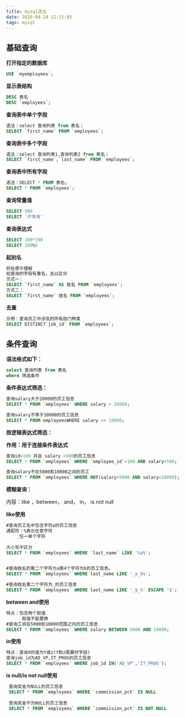 ```yaml
---
title: mysql语法
date: 2020-04-24 12:15:03
tags: mysql
---
```


## 基础查询

**打开指定的数据库**

```sql
USE `myemployees`;
```

**显示表结构**

```sql
DESC 表名
DESC `employees`;
```

**查询表中单个字段**

```sql
语法：select 查询列表 from 表名；
SELECT `first_name` FROM `employees`;
```

**查询表中多个字段**

```sql
语法：select 查询列表1,查询列表2 from 表名；
SELECT `first_name`,`last_name` FROM `employees`;
```

**查询表中所有字段**

```sql
语法：SELECT * FROM 表名;
SELECT * FROM `employees`;
```

**查询常量值**

```sql
SELECT 500
SELECT '卢本伟'
```

**查询表达式**

```sql
SELECT 100*200
SELECT 200%5
```

**起别名**

```sql
好处便于理解
如查询的字段有重名，去以区分
方式一：
SELECT `first_name` AS 姓名 FROM `employees`;
方式二：
SELECT `first_name` 姓名 FROM `employees`;
```

**去重**

```sql
示例：查询员工中涉及的所有部门种类
SELECT DISTINCT`job_id` FROM `employees`;
```



## 条件查询

**语法格式如下：**

```sql
select 查询列表 from 表名
where 筛选条件
```

**条件表达式筛选：**

```sql
查询salary大于20000的员工信息
SELECT * FROM `employees` WHERE salary > 20000; 

查询salary不等于10000的员工信息
SELECT * FROM employeesWHERE salary <> 10000;
```



**按逻辑表达式筛选：**

**作用：用于连接条件表达式**

```sql
查询id>109 并且 salary >500的员工信息
SELECT * FROM `employees` WHERE `employee_id`>109 AND salary>500;

查询salary不在5000和10000之间的员工
SELECT * FROM `employees` WHERE NOT(salary>5000 AND salary<10000);
```

**模糊查询：**

内容：like ，between， and， in， is not null

**like使用**

```sql
#查询员工名中包含字符a的员工信息
通配符：%表示任意字符
	_任一单个字符
			
大小写不区分
SELECT * FROM `employees` WHERE `last_name` LIKE '%a%';


#查询姓名的第二个字符为a第4个字符为b的员工信息。
SELECT * FROM `employees` WHERE last_name LIKE '_a_b%';

#查询姓名第二个字符为_的员工信息
SELECT * FROM `employees` WHERE last_name LIKE '_$_%' ESCAPE '$';
```

**between and使用**

```sql
特点：包含两个取值
      取值不能置换
#查询工资在5000到10000范围之内的员工信息
SELECT * FROM `employees` WHERE salary BETWEEN 5000 AND 10000;
```

**in使用**

```sql
特点：查询X的值为Y或z(Y和z需要时字段)
查询job_id为AD_VP,IT_PROG的员工信息
SELECT * FROM `employees` WHERE job_id IN('AD_VP','IT_PROG');
```

**is null/is not null使用**

```sql
 查询奖金为NULL的员工信息
 SELECT * FROM `employees` WHERE `commission_pct` IS NULL
 
 查询奖金不为NULL的员工信息
 SELECT * FROM `employees` WHERE `commission_pct` IS NOT NULL
 
```

